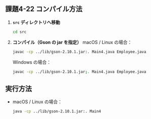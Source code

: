 ## 課題4-22 コンパイル方法
1. **`src` ディレクトリへ移動**
    ```bash
    cd src
    ```
2. **コンパイル（Gson の jar を指定）**
     macOS / Linux の場合：
      ```bash
      javac -cp ../lib/gson-2.10.1.jar:. Main4.java Employee.java
      ```
     Windows の場合：
      ```bash
      javac -cp ../lib/gson-2.10.1.jar;. Main4.java Employee.java
      ```

## 実行方法
- macOS / Linux の場合：
  ```bash
  java -cp ../lib/gson-2.10.1.jar:. Main4
